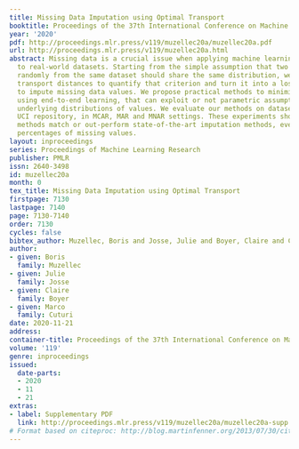 ```yaml
---
title: Missing Data Imputation using Optimal Transport
booktitle: Proceedings of the 37th International Conference on Machine Learning
year: '2020'
pdf: http://proceedings.mlr.press/v119/muzellec20a/muzellec20a.pdf
url: http://proceedings.mlr.press/v119/muzellec20a.html
abstract: Missing data is a crucial issue when applying machine learning algorithms
  to real-world datasets. Starting from the simple assumption that two batches extracted
  randomly from the same dataset should share the same distribution, we leverage optimal
  transport distances to quantify that criterion and turn it into a loss function
  to impute missing data values. We propose practical methods to minimize these losses
  using end-to-end learning, that can exploit or not parametric assumptions on the
  underlying distributions of values. We evaluate our methods on datasets from the
  UCI repository, in MCAR, MAR and MNAR settings. These experiments show that OT-based
  methods match or out-perform state-of-the-art imputation methods, even for high
  percentages of missing values.
layout: inproceedings
series: Proceedings of Machine Learning Research
publisher: PMLR
issn: 2640-3498
id: muzellec20a
month: 0
tex_title: Missing Data Imputation using Optimal Transport
firstpage: 7130
lastpage: 7140
page: 7130-7140
order: 7130
cycles: false
bibtex_author: Muzellec, Boris and Josse, Julie and Boyer, Claire and Cuturi, Marco
author:
- given: Boris
  family: Muzellec
- given: Julie
  family: Josse
- given: Claire
  family: Boyer
- given: Marco
  family: Cuturi
date: 2020-11-21
address: 
container-title: Proceedings of the 37th International Conference on Machine Learning
volume: '119'
genre: inproceedings
issued:
  date-parts:
  - 2020
  - 11
  - 21
extras:
- label: Supplementary PDF
  link: http://proceedings.mlr.press/v119/muzellec20a/muzellec20a-supp.pdf
# Format based on citeproc: http://blog.martinfenner.org/2013/07/30/citeproc-yaml-for-bibliographies/
---
```

